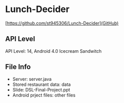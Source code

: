 # Lunch-Decider

[https://github.com/st945306/Lunch-Decider](GitHub)

## API Level

API Level: 14, Android 4.0 Icecream Sandwitch

## File Info

* Server: server.java
* Stored restaurant data: data
* Slide: DSL-Final-Project.ppt
* Android prject files: other files